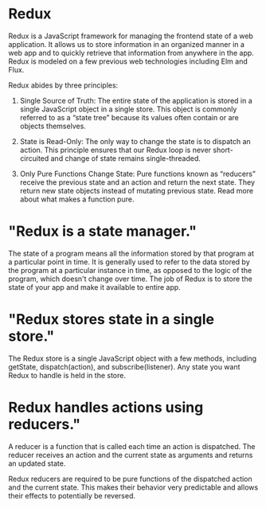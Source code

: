 # Redux

Redux is a JavaScript framework for managing the frontend state of a web application. It allows us to store information in an organized manner in a web app and to quickly retrieve that information from anywhere in the app. Redux is modeled on a few previous web technologies including Elm and Flux.

Redux abides by three principles:

1. Single Source of Truth: The entire state of the application is stored in a single JavaScript object in a single store. This object is commonly referred to as a “state tree” because its values often contain or are objects themselves.

2. State is Read-Only: The only way to change the state is to dispatch an action. This principle ensures that our Redux loop is never short-circuited and change of state remains single-threaded.

3. Only Pure Functions Change State: Pure functions known as “reducers” receive the previous state and an action and return the next state. They return new state objects instead of mutating previous state. Read more about what makes a function pure.


# "Redux is a state manager."

The state of a program means all the information stored by that program at a particular point in time. It is generally used to refer to the data stored by the program at a particular instance in time, as opposed to the logic of the program, which doesn't change over time. The job of Redux is to store the state of your app and make it available to entire app.

# "Redux stores state in a single store."

The Redux store is a single JavaScript object with a few methods, including getState, dispatch(action), and subscribe(listener). Any state you want Redux to handle is held in the store.

# Redux handles actions using reducers."

A reducer is a function that is called each time an action is dispatched. The reducer receives an action and the current state as arguments and returns an updated state.

Redux reducers are required to be pure functions of the dispatched action and the current state. This makes their behavior very predictable and allows their effects to potentially be reversed.
